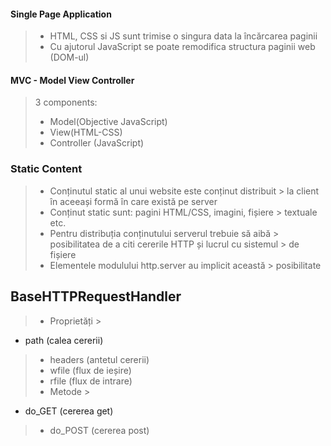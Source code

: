 #### Single Page Application

> - HTML, CSS si JS sunt trimise o singura data la încărcarea paginii
> - Cu ajutorul JavaScript se poate remodifica structura paginii web (DOM-ul)
>

#### MVC - Model View Controller

> 3 components:
> - Model(Objective JavaScript)
> - View(HTML-CSS)
> - Controller (JavaScript)

### Static Content

> - Conținutul static al unui website este conținut distribuit
    > la client în aceeași formă în care există pe server
> - Conținut static sunt: pagini HTML/CSS, imagini, fișiere
    > textuale etc.
> - Pentru distribuția conținutului serverul trebuie să aibă
    > posibilitatea de a citi cererile HTTP și lucrul cu sistemul
    > de fișiere
> - Elementele modulului http.server au implicit această
    > posibilitate

## BaseHTTPRequestHandler

> - Proprietăți
    >
- path (calea cererii)
>    - headers (antetul cererii)
>    - wfile (flux de ieșire)
>    - rfile (flux de intrare)
> - Metode
    >
- do_GET (cererea get)
>    - do_POST (cererea post)